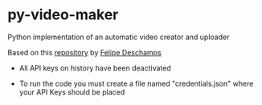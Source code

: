 # py-video-maker
Python implementation of an automatic video creator and uploader

Based on this [repository](https://github.com/filipedeschamps/video-maker) by [Felipe Deschamps](https://github.com/filipedeschamps)

* All API keys on history have been deactivated

* To run the code you must create a file named "credentials.json" where your API Keys should be placed
